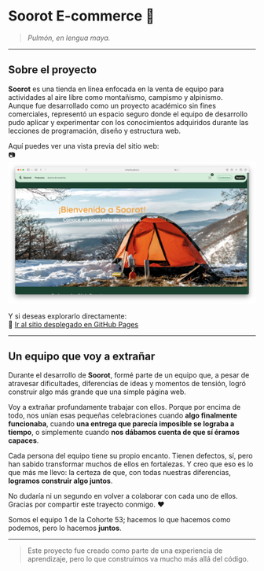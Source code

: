 # Soorot E-commerce 🌲

> *Pulmón, en lengua maya.*

---

## Sobre el proyecto

**Soorot** es una tienda en línea enfocada en la venta de equipo para actividades al aire libre como montañismo, campismo y alpinismo.  
Aunque fue desarrollado como un proyecto académico sin fines comerciales, representó un espacio seguro donde el equipo de desarrollo pudo aplicar y experimentar con los conocimientos adquiridos durante las lecciones de programación, diseño y estructura web.

Aquí puedes ver una vista previa del sitio web:  
📷 ![Vista previa del proyecto](https://raw.githubusercontent.com/MrHEmilio/soorot-ecomm/refs/heads/main/assets/vistaPrevia.png)

Y si deseas explorarlo directamente:  
🔗 [Ir al sitio desplegado en GitHub Pages](https://mrhemilio.github.io/soorot-ecomm/)

---

## Un equipo que voy a extrañar

Durante el desarrollo de **Soorot**, formé parte de un equipo que, a pesar de atravesar dificultades, diferencias de ideas y momentos de tensión, logró construir algo más grande que una simple página web.

Voy a extrañar profundamente trabajar con ellos. Porque por encima de todo, nos unían esas pequeñas celebraciones cuando **algo finalmente funcionaba**, cuando **una entrega que parecía imposible se lograba a tiempo**, o simplemente cuando **nos dábamos cuenta de que sí éramos capaces**.

Cada persona del equipo tiene su propio encanto. Tienen defectos, sí, pero han sabido transformar muchos de ellos en fortalezas. Y creo que eso es lo que más me llevo: la certeza de que, con todas nuestras diferencias, **logramos construir algo juntos**.

No dudaría ni un segundo en volver a colaborar con cada uno de ellos.  
Gracias por compartir este trayecto conmigo. ❤️

Somos el equipo 1 de la Cohorte 53; hacemos lo que hacemos como podemos, pero lo hacemos **juntos**.

---

> Este proyecto fue creado como parte de una experiencia de aprendizaje, pero lo que construimos va mucho más allá del código.
